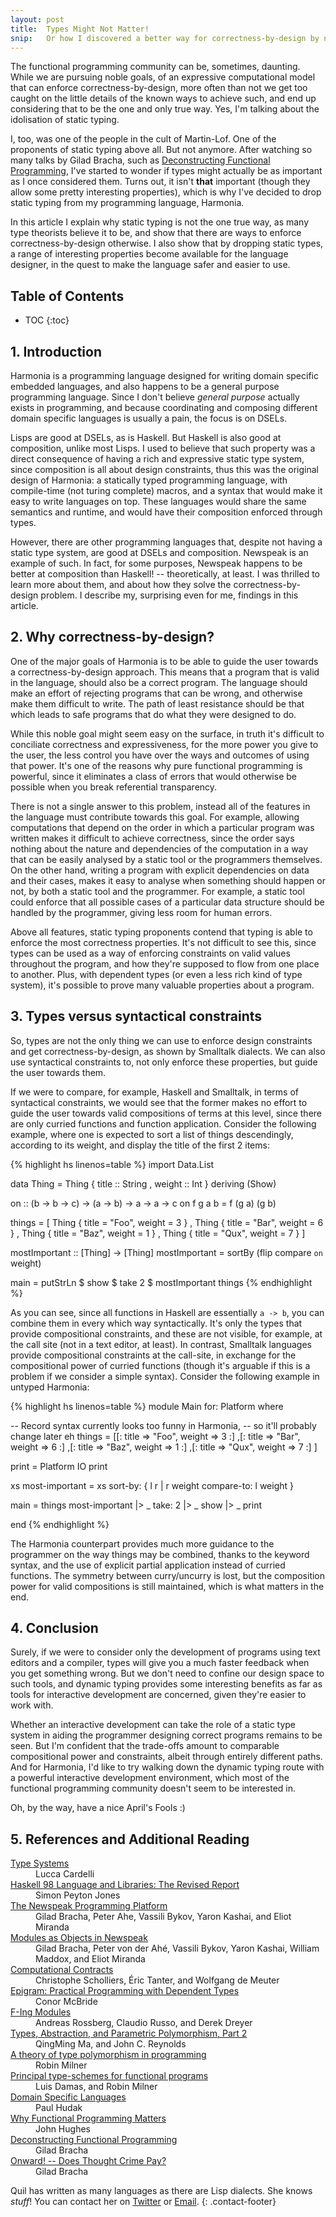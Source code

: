 ```yaml
---
layout: post
title:  Types Might Not Matter!
snip:   Or how I discovered a better way for correctness-by-design by not worrying.
---
```


The functional programming community can be, sometimes, daunting. While we are
pursuing noble goals, of an expressive computational model that can enforce
correctness-by-design, more often than not we get too caught on the little
details of the known ways to achieve such, and end up considering that to be
the one and only true way. Yes, I'm talking about the idolisation of static
typing.

I, too, was one of the people in the cult of Martin-Lof. One of the proponents
of static typing above all. But not anymore. After watching so many talks by
Gilad Bracha, such as
[Deconstructing Functional Programming](http://www.infoq.com/presentations/functional-pros-cons),
I've started to wonder if types might actually be as important as I once
considered them. Turns out, it isn't **that** important (though they allow some
pretty interesting properties), which is why I've decided to drop static typing
from my programming language, Harmonia.

In this article I explain why static typing is not the one true way, as many
type theorists believe it to be, and show that there are ways to enforce
correctness-by-design otherwise. I also show that by dropping static types, a
range of interesting properties become available for the language designer, in
the quest to make the language safer and easier to use.


## Table of Contents
 *  TOC
{:toc}


## 1. Introduction

Harmonia is a programming language designed for writing domain specific
embedded languages, and also happens to be a general purpose programming
language. Since I don't believe *general purpose* actually exists in
programming, and because coordinating and composing different domain specific
languages is usually a pain, the focus is on DSELs.

Lisps are good at DSELs, as is Haskell. But Haskell is also good at
composition, unlike most Lisps. I used to believe that such property was a
direct consequence of having a rich and expressive static type system, since
composition is all about design constraints, thus this was the original design
of Harmonia: a statically typed programming language, with compile-time (not
turing complete) macros, and a syntax that would make it easy to write
languages on top. These languages would share the same semantics and runtime,
and would have their composition enforced through types.

However, there are other programming languages that, despite not having a
static type system, are good at DSELs and composition. Newspeak is an example
of such. In fact, for some purposes, Newspeak happens to be better at
composition than Haskell! -- theoretically, at least. I was thrilled to learn
more about them, and about how they solve the correctness-by-design problem. I
describe my, surprising even for me, findings in this article.


## 2. Why correctness-by-design?

One of the major goals of Harmonia is to be able to guide the user towards a
correctness-by-design approach. This means that a program that is valid in the
language, should also be a correct program. The language should make an effort
of rejecting programs that can be wrong, and otherwise make them difficult to
write. The path of least resistance should be that which leads to safe programs
that do what they were designed to do.

While this noble goal might seem easy on the surface, in truth it's difficult
to conciliate correctness and expressiveness, for the more power you give to
the user, the less control you have over the ways and outcomes of using that
power. It's one of the reasons why pure functional programming is powerful,
since it eliminates a class of errors that would otherwise be possible when you
break referential transparency.

There is not a single answer to this problem, instead all of the features in
the language must contribute towards this goal. For example, allowing
computations that depend on the order in which a particular program was written
makes it difficult to achieve correctness, since the order says nothing about
the nature and dependencies of the computation in a way that can be easily
analysed by a static tool or the programmers themselves. On the other hand,
writing a program with explicit dependencies on data and their cases, makes it
easy to analyse when something should happen or not, by both a static tool and
the programmer. For example, a static tool could enforce that all possible
cases of a particular data structure should be handled by the programmer,
giving less room for human errors.

Above all features, static typing proponents contend that typing is able to
enforce the most correctness properties. It's not difficult to see this, since
types can be used as a way of enforcing constraints on valid values throughout
the program, and how they're supposed to flow from one place to another. Plus,
with dependent types (or even a less rich kind of type system), it's possible
to prove many valuable properties about a program. 


## 3. Types versus syntactical constraints

So, types are not the only thing we can use to enforce design constraints and
get correctness-by-design, as shown by Smalltalk dialects. We can also use
syntactical constraints to, not only enforce these properties, but guide the
user towards them.

If we were to compare, for example, Haskell and Smalltalk, in terms of
syntactical constraints, we would see that the former makes no effort to guide
the user towards valid compositions of terms at this level, since there are
only curried functions and function application. Consider the following
example, where one is expected to sort a list of things descendingly, according
to its weight, and display the title of the first 2 items:

{% highlight hs linenos=table %}
import Data.List

data Thing = Thing { title  :: String
                   , weight :: Int
                   } deriving (Show)

on :: (b -> b -> c) -> (a -> b) -> a -> a -> c
on f g a b = f (g a) (g b)

things = [
  Thing { title = "Foo", weight = 3 }
, Thing { title = "Bar", weight = 6 }
, Thing { title = "Baz", weight = 1 }
, Thing { title = "Qux", weight = 7 }
]

mostImportant :: [Thing] -> [Thing]
mostImportant = sortBy (flip compare `on` weight)

main = putStrLn $ show $ take 2 $ mostImportant things
{% endhighlight %}

As you can see, since all functions in Haskell are essentially `a -> b`, you can
combine them in every which way syntactically. It's only the types that provide
compositional constraints, and these are not visible, for example, at the call
site (not in a text editor, at least). In contrast, Smalltalk languages provide
compositional constraints at the call-site, in exchange for the compositional
power of curried functions (though it's arguable if this is a problem if we
consider a simple syntax). Consider the following example in untyped Harmonia:

{% highlight hs linenos=table %}
module Main for: Platform where

  -- Record syntax currently looks too funny in Harmonia,
  -- so it'll probably change later eh
  things = [[: title => "Foo", weight => 3 :]
           ,[: title => "Bar", weight => 6 :]
           ,[: title => "Baz", weight => 1 :]
           ,[: title => "Qux", weight => 7 :]
           ]

  print = Platform IO print

  xs most-important = xs sort-by: { l r | r weight compare-to: l weight }

  main = things most-important |> _ take: 2 |> _ show |> _ print

end
{% endhighlight %}

The Harmonia counterpart provides much more guidance to the programmer on the
way things may be combined, thanks to the keyword syntax, and the use of
explicit partial application instead of curried functions. The symmetry between
curry/uncurry is lost, but the composition power for valid compositions is
still maintained, which is what matters in the end.


## 4. Conclusion

Surely, if we were to consider only the development of programs using text
editors and a compiler, types will give you a much faster feedback when you get
something wrong. But we don't need to confine our design space to such
tools, and dynamic typing provides some interesting benefits as far as tools
for interactive development are concerned, given they're easier to work with.

Whether an interactive development can take the role of a static type system in
aiding the programmer designing correct programs remains to be seen. But I'm
confident that the trade-offs amount to comparable compositional power and
constraints, albeit through entirely different paths. And for Harmonia, I'd
like to try walking down the dynamic typing route with a powerful interactive
development environment, which most of the functional programming community
doesn't seem to be interested in.

Oh, by the way, have a nice April's Fools :)



## 5. References and Additional Reading

<dl>
  <dt><a href="http://lucacardelli.name/Papers/TypeSystems.pdf">Type Systems</a></dt>
  <dd>Lucca Cardelli</dd>

  <dt><a href="http://www.haskell.org/definition/haskell98-report.pdf">Haskell 98 Language and Libraries: The Revised Report</a></dt>
  <dd>Simon Peyton Jones</dd>

  <dt><a href="http://bracha.org/newspeak.pdf">The Newspeak Programming Platform</a></dt>
  <dd>Gilad Bracha, Peter Ahe, Vassili Bykov, Yaron Kashai, and Eliot Miranda</dd>

  <dt><a href="http://bracha.org/newspeak-modules.pdf">Modules as Objects in Newspeak</a></dt>
  <dd>Gilad Bracha, Peter von der Ahé, Vassili Bykov, Yaron Kashai, William Maddox, and Eliot Miranda</dd>

  <dt><a
  href="http://www.schemeworkshop.org/2011/papers/Scholliers2011.pdf">Computational Contracts</a></dt>
  <dd>Christophe Scholliers, Éric Tanter, and Wolfgang de Meuter</dd>

  <dt><a href="http://dl.acm.org/citation.cfm?id=2162141">Epigram: Practical
  Programming with Dependent Types</a></dt>
  <dd>Conor McBride</dd>

  <dt><a href="http://www.mpi-sws.org/~rossberg/f-ing/">F-Ing Modules</a></dt>
  <dd>Andreas Rossberg, Claudio Russo, and Derek Dreyer</dd>

  <dt><a
  href="http://citeseerx.ist.psu.edu/viewdoc/summary?doi=10.1.1.39.6996">Types, Abstraction, and Parametric Polymorphism, Part 2</a></dt>
  <dd>QingMing Ma, and John C. Reynolds</dd>

  <dt><a
  href="http://citeseerx.ist.psu.edu/viewdoc/summary?doi=10.1.1.67.5276">A theory of type polymorphism in programming</a></dt>
  <dd>Robin Milner</dd>

  <dt><a
  href="http://web.cs.wpi.edu/~cs4536/c12/milner-damas_principal_types.pdf">Principal type-schemes for functional programs</a></dt>
  <dd>Luis Damas, and Robin Milner</dd>

  <dt><a
  href="http://haskell.cs.yale.edu/wp-content/uploads/2011/01/DSEL-Little.pdf">Domain Specific Languages</a></dt>
  <dd>Paul Hudak</dd>

  <dt><a
  href="http://www.cs.kent.ac.uk/people/staff/dat/miranda/whyfp90.pdf">Why Functional Programming Matters</a></dt>
  <dd>John Hughes</dd>

  <dt><a
  href="http://www.infoq.com/presentations/functional-pros-cons">Deconstructing Functional Programming</a></dt>
  <dd>Gilad Bracha</dd>

  <dt><a
  href="http://www.infoq.com/presentations/past-present-future-programming">Onward! -- Does Thought Crime Pay?</a></dt>
  <dd>Gilad Bracha</dd>
</dl>


Quil has written as many languages as there are Lisp dialects. She knows *stuff*! You can contact her on [Twitter](https:/twitter.com/robotlolita) or [Email](mailto:queen@robotlolita.me).
{: .contact-footer}
